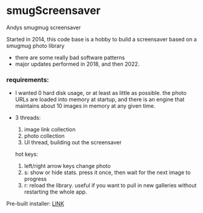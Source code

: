 # smugScreensaver
Andys smugmug screensaver

Started in 2014, this code base is a hobby to build a screensaver based on a smugmug photo library
- there are some really bad software patterns
- major updates performed in 2018, and then 2022.


### requirements:
- I wanted 0 hard disk usage, or at least as little as possible.  the photo URLs are loaded into memory at startup, and there is an engine that maintains about 10 images in memory at any given time.
- 3 threads:
  1. image link collection
  2. photo collection
  3. UI thread, building out the screensaver


  hot keys:
  1. left/right arrow keys change photo
  2. s:  show or hide stats.  press it once, then wait for the next image to progress
  3. r:  reload the library.  useful if you want to pull in new galleries without restarting the whole app.


Pre-built installer: [LINK](https://github.com/wholeCan/smugScreensaver/raw/5b7fce5334c7a07f4cad62c01d6a6004045e19c1/nsisInstaller/andysScreensaverInstaller_small.exe)
